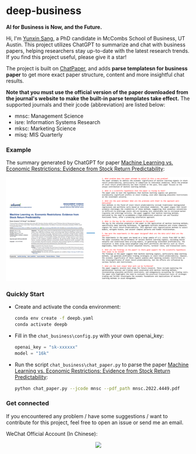 # deep-business

**AI for Business is Now, and the Future.**

Hi, I'm [Yunxin Sang](https://sangyx.com/), a PhD candidate in McCombs School of Business, UT Austin. This project utilizes ChatGPT to summarize and chat with business papers, helping researchers stay up-to-date with the latest research trends. If you find this project useful, please give it a star!

The project is built on [ChatPaper](https://github.com/kaixindelele/ChatPaper), and adds **parse templatesn for business paper** to get more exact paper structure, content and more insightful chat results. 

**Note that you must use the official version of the paper downloaded from the journal's website to make the built-in parse templates take effect.** The supported journals and their jcode (abbreviation) are listed below:
* mnsc: Management Science
* isre: Information Systems Research
* mksc: Marketing Science
* misq: MIS Quarterly

### Example
The summary generated by ChatGPT for paper [Machine Learning vs. Economic Restrictions: Evidence from Stock Return Predictability](https://pubsonline.informs.org/doi/abs/10.1287/mnsc.2022.4449):

![](figs\example.png)


### Quickly Start
* Create and activate the conda environment:
    ```bash
    conda env create -f deepb.yaml
    conda activate deepb
    ```

* Fill in the `chat_business\config.py` with your own openai_key:
    ```python
    openai_key = "sk-xxxxxx"
    model = "16k"
    ```

* Run the script `chat_business\chat_paper.py` to parse the paper [Machine Learning vs. Economic Restrictions: Evidence from Stock Return Predictability](https://pubsonline.informs.org/doi/abs/10.1287/mnsc.2022.4449):
    ```bash
    python chat_paper.py --jcode mnsc --pdf_path mnsc.2022.4449.pdf
    ```

### Get connected
If you encountered any problem / have some suggestions / want to contribute for this project, feel free to open an issue or send me an email.

WeChat Official Account (In Chinese):
<html>
    <div align=center>
        <img src="./figs/oa.png" style="max-width: 50%;"/>
    </div>
</html>
